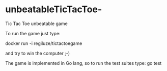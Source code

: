 # unbeatableTicTacToe-
Tic Tac Toe unbeatable game

To run the game just type:

docker run -i regiluze/tictactoegame

and try to win the computer ;-)

The game is implemented in Go lang, so to run the test suites type: go test




